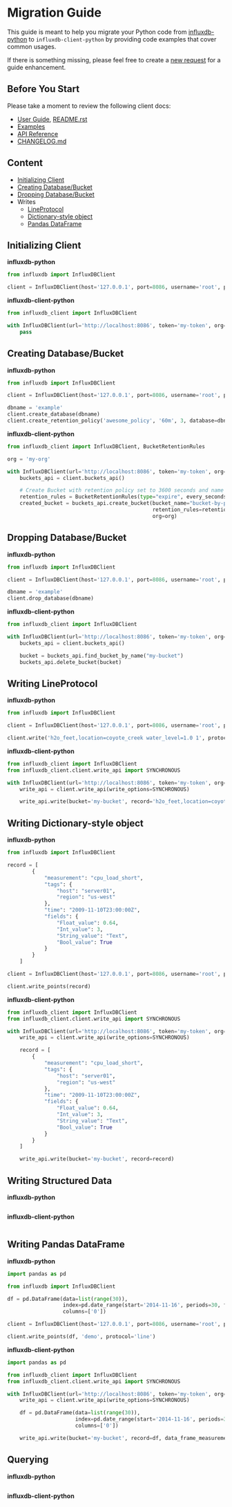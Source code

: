 # Migration Guide

This guide is meant to help you migrate your Python code from [influxdb-python](https://github.com/influxdata/influxdb-python) to `influxdb-client-python` by providing code examples that cover common usages. 

If there is something missing, please feel free to create a [new request](https://github.com/influxdata/influxdb-client-python/issues/new?assignees=&labels=documentation&title=docs(migration%20guide):%20&template=feature_request.md) for a guide enhancement.

## Before You Start

Please take a moment to review the following client docs:

- [User Guide](https://influxdb-client.readthedocs.io/en/stable/usage.html), [README.rst](README.rst)
- [Examples](examples/README.md#examples)
- [API Reference](https://influxdb-client.readthedocs.io/en/stable/api.html)
- [CHANGELOG.md](CHANGELOG.md)

## Content

- [Initializing Client](#initializing-client)
- [Creating Database/Bucket](#creating-databasebucket)
- [Dropping Database/Bucket](#dropping-databasebucket)
- Writes
  - [LineProtocol](#writing-lineprotocol)
  - [Dictionary-style object](#writing-dictionary-style-object)
  - [Pandas DataFrame](#writing-pandas-dataframe)

## Initializing Client

**influxdb-python**

```python
from influxdb import InfluxDBClient

client = InfluxDBClient(host='127.0.0.1', port=8086, username='root', password='root', database='dbname')
```

**influxdb-client-python**

```python
from influxdb_client import InfluxDBClient

with InfluxDBClient(url='http://localhost:8086', token='my-token', org='my-org') as client:
    pass
```

## Creating Database/Bucket

**influxdb-python**

```python
from influxdb import InfluxDBClient

client = InfluxDBClient(host='127.0.0.1', port=8086, username='root', password='root', database='dbname')

dbname = 'example'
client.create_database(dbname)
client.create_retention_policy('awesome_policy', '60m', 3, database=dbname, default=True)
```

**influxdb-client-python**

```python
from influxdb_client import InfluxDBClient, BucketRetentionRules

org = 'my-org'

with InfluxDBClient(url='http://localhost:8086', token='my-token', org=org) as client:
    buckets_api = client.buckets_api()

    # Create Bucket with retention policy set to 3600 seconds and name "bucket-by-python"
    retention_rules = BucketRetentionRules(type="expire", every_seconds=3600)
    created_bucket = buckets_api.create_bucket(bucket_name="bucket-by-python",
                                               retention_rules=retention_rules,
                                               org=org)
```

## Dropping Database/Bucket

**influxdb-python**

```python
from influxdb import InfluxDBClient

client = InfluxDBClient(host='127.0.0.1', port=8086, username='root', password='root', database='dbname')

dbname = 'example'
client.drop_database(dbname)
```

**influxdb-client-python**

```python
from influxdb_client import InfluxDBClient

with InfluxDBClient(url='http://localhost:8086', token='my-token', org='my-org') as client:
    buckets_api = client.buckets_api()

    bucket = buckets_api.find_bucket_by_name("my-bucket")
    buckets_api.delete_bucket(bucket)
```

## Writing LineProtocol

**influxdb-python**

```python
from influxdb import InfluxDBClient

client = InfluxDBClient(host='127.0.0.1', port=8086, username='root', password='root', database='dbname')

client.write('h2o_feet,location=coyote_creek water_level=1.0 1', protocol='line')
```

**influxdb-client-python**

```python
from influxdb_client import InfluxDBClient
from influxdb_client.client.write_api import SYNCHRONOUS

with InfluxDBClient(url='http://localhost:8086', token='my-token', org='my-org') as client:
    write_api = client.write_api(write_options=SYNCHRONOUS)

    write_api.write(bucket='my-bucket', record='h2o_feet,location=coyote_creek water_level=1.0 1')
```

## Writing Dictionary-style object

**influxdb-python**

```python
from influxdb import InfluxDBClient

record = [
        {
            "measurement": "cpu_load_short",
            "tags": {
                "host": "server01",
                "region": "us-west"
            },
            "time": "2009-11-10T23:00:00Z",
            "fields": {
                "Float_value": 0.64,
                "Int_value": 3,
                "String_value": "Text",
                "Bool_value": True
            }
        }
    ]

client = InfluxDBClient(host='127.0.0.1', port=8086, username='root', password='root', database='dbname')

client.write_points(record)
```

**influxdb-client-python**

```python
from influxdb_client import InfluxDBClient
from influxdb_client.client.write_api import SYNCHRONOUS

with InfluxDBClient(url='http://localhost:8086', token='my-token', org='my-org') as client:
    write_api = client.write_api(write_options=SYNCHRONOUS)

    record = [
        {
            "measurement": "cpu_load_short",
            "tags": {
                "host": "server01",
                "region": "us-west"
            },
            "time": "2009-11-10T23:00:00Z",
            "fields": {
                "Float_value": 0.64,
                "Int_value": 3,
                "String_value": "Text",
                "Bool_value": True
            }
        }
    ]

    write_api.write(bucket='my-bucket', record=record)

```

## Writing Structured Data

**influxdb-python**

```python
```

**influxdb-client-python**

```python
```

## Writing Pandas DataFrame

**influxdb-python**

```python
import pandas as pd

from influxdb import InfluxDBClient

df = pd.DataFrame(data=list(range(30)),
                  index=pd.date_range(start='2014-11-16', periods=30, freq='H'),
                  columns=['0'])

client = InfluxDBClient(host='127.0.0.1', port=8086, username='root', password='root', database='dbname')

client.write_points(df, 'demo', protocol='line')
```

**influxdb-client-python**

```python
import pandas as pd

from influxdb_client import InfluxDBClient
from influxdb_client.client.write_api import SYNCHRONOUS

with InfluxDBClient(url='http://localhost:8086', token='my-token', org='my-org') as client:
    write_api = client.write_api(write_options=SYNCHRONOUS)

    df = pd.DataFrame(data=list(range(30)),
                      index=pd.date_range(start='2014-11-16', periods=30, freq='H'),
                      columns=['0'])

    write_api.write(bucket='my-bucket', record=df, data_frame_measurement_name='demo')

```

## Querying

**influxdb-python**

```python
```

**influxdb-client-python**

```python
```
